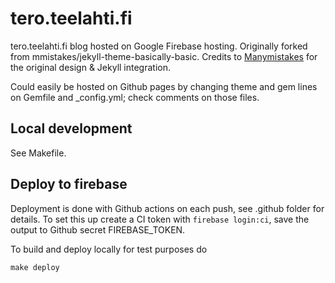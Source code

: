 # tero.teelahti.fi

tero.teelahti.fi blog hosted on Google Firebase hosting. Originally forked from
mmistakes/jekyll-theme-basically-basic. Credits to [Manymistakes](http://mademistakes.com)
for the original design & Jekyll integration.

Could easily be hosted on Github pages by changing theme and gem lines on Gemfile and \_config.yml;
check comments on those files.

## Local development

See Makefile.

## Deploy to firebase

Deployment is done with Github actions on each push, see .github folder for details. To set this
up create a CI token with `firebase login:ci`, save the output to Github secret FIREBASE_TOKEN.

To build and deploy locally for test purposes do

    make deploy

